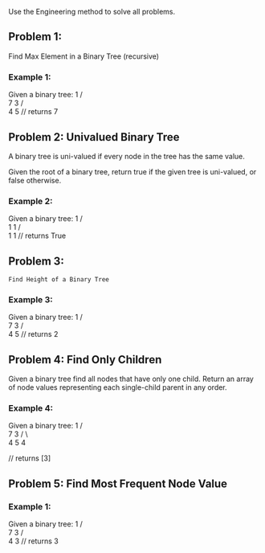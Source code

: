 Use the Engineering method to solve all problems.

## Problem 1:
 Find Max Element in a Binary Tree (recursive)

### Example 1:
Given a binary tree:
                 1
                / \
               7   3
              / \
             4   5
// returns 7

## Problem 2: Univalued Binary Tree
A binary tree is uni-valued if every node in the tree has the same value.

Given the root of a binary tree, return true if the given tree is uni-valued, or false otherwise.
### Example 2:

Given a binary tree:
                 1
                / \
               1   1
              / \
             1   1
// returns True
## Problem 3:
    Find Height of a Binary Tree

### Example 3:
Given a binary tree:
                 1
                / \
               7   3
              / \
             4   5
// returns 2

## Problem 4: Find Only Children
Given a binary tree find all nodes that have only one child. Return an array of node values representing each single-child parent in any order.


### Example 4:
Given a binary tree:
                 1
                / \
               7   3
              / \   \
             4   5   4

// returns [3]

## Problem 5: Find Most Frequent Node Value

### Example 1:
Given a binary tree:
                 1
                / \
               7   3
              / \
             4   3
// returns 3


